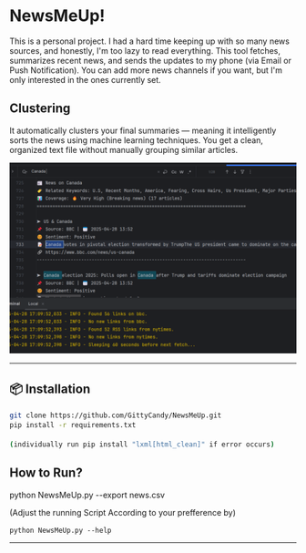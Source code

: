 # NewsMeUp!

This is a personal project. I had a hard time keeping up with so many news sources, and honestly, I'm too lazy to read everything.
This tool fetches, summarizes recent news, and sends the updates to my phone (via Email or Push Notification).
You can add more news channels if you want, but I'm only interested in the ones currently set.

## Clustering
It automatically clusters your final summaries — meaning it intelligently sorts the news using machine learning techniques.
You get a clean, organized text file without manually grouping similar articles.

![NewsMeUp Preview Console](newsmeupgithubimage.png)


---
## 📦 Installation

```bash
git clone https://github.com/GittyCandy/NewsMeUp.git
pip install -r requirements.txt

(individually run pip install "lxml[html_clean]" if error occurs)

```

## How to Run?

python NewsMeUp.py --export news.csv

(Adjust the running Script According to your prefference by)

```
python NewsMeUp.py --help

```

---
